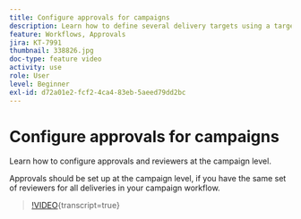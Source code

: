 ```yaml
---
title: Configure approvals for campaigns
description: Learn how to define several delivery targets using a targeting workflows.
feature: Workflows, Approvals
jira: KT-7991
thumbnail: 338826.jpg
doc-type: feature video
activity: use
role: User
level: Beginner
exl-id: d72a01e2-fcf2-4ca4-83eb-5aeed79dd2bc
---
```

# Configure approvals for campaigns 

Learn how to configure approvals and reviewers at the campaign level.  

Approvals should be set up at the campaign level, if you have the same set of reviewers for all deliveries in your campaign workflow.

>[!VIDEO](https://video.tv.adobe.com/v/338826?quality=12&learn=on){transcript=true}
